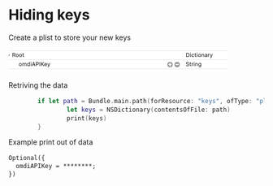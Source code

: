 # Hiding keys

Create a plist to store your new keys

<img src="https://raw.githubusercontent.com/CongL3/ios-all-learnings/main/Images/HidingKeysPlist.png" alt="drawing" />

Retriving the data


```swift
		if let path = Bundle.main.path(forResource: "keys", ofType: "plist") {
				let keys = NSDictionary(contentsOfFile: path)
				print(keys)
		}
```

Example print out of data

```
Optional({
  omdiAPIKey = ********;
})
```